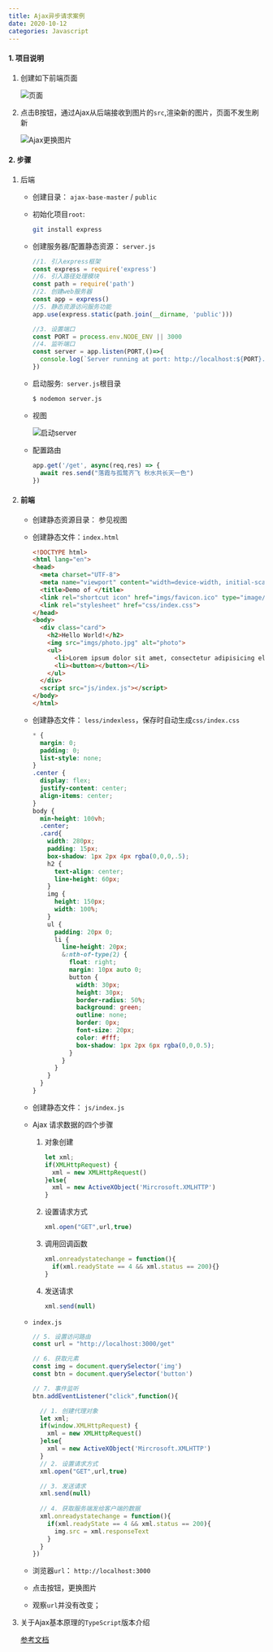 ```yaml
---
title: Ajax异步请求案例
date: 2020-10-12
categories: Javascript
---
```


#### 1. 项目说明

1. 创建如下前端页面

   ![页面](https://s1.ax1x.com/2020/10/16/0bJuKf.png)

2. 点击B按钮，通过Ajax从后端接收到图片的`src`,渲染新的图片，页面不发生刷新

   ![Ajax更换图片](https://s1.ax1x.com/2020/10/16/0bJmxP.png)

#### 2. 步骤

1. 后端

   - 创建目录： `ajax-base-master` / `public`

   - 初始化项目`root`:  

     ```bash
     git install express
     ```

   - 创建服务器/配置静态资源： `server.js`

     ```js
     //1. 引入express框架
     const express = require('express')
     //6. 引入路径处理模块
     const path = require('path')
     //2. 创建web服务器
     const app = express()
     //5. 静态资源访问服务功能
     app.use(express.static(path.join(__dirname, 'public')))
     
     //3. 设置端口
     const PORT = process.env.NODE_ENV || 3000
     //4. 监听端口
     const server = app.listen(PORT,()=>{
       console.log(`Server running at port: http://localhost:${PORT}...`)
     })
     ```

   - 启动服务:` server.js`根目录

     ```bash
     $ nodemon server.js
     ```

   - 视图

     ![启动server](https://s1.ax1x.com/2020/10/16/0bNVPJ.png)

   - 配置路由

     ```js
     app.get('/get', async(req,res) => {
       await res.send("落霞与孤鹜齐飞 秋水共长天一色")
     })
     ```

2. #### 前端

   - 创建静态资源目录： 参见视图

   - 创建静态文件：`index.html`

     ```html
     <!DOCTYPE html>
     <html lang="en">
     <head>
       <meta charset="UTF-8">
       <meta name="viewport" content="width=device-width, initial-scale=1.0">
       <title>Demo of </title>
       <link rel="shortcut icon" href="imgs/favicon.ico" type="image/x-icon">
       <link rel="stylesheet" href="css/index.css">
     </head>
     <body>
       <div class="card">
         <h2>Hello World!</h2>
         <img src="imgs/photo.jpg" alt="photo">
         <ul>
           <li>Lorem ipsum dolor sit amet, consectetur adipisicing elit. Perspiciatis amet consequatur eligendi, autem molestias nostrum ratione animi temporibus beatae quo expedita accusamus delectus sapiente distinctio! Quibusdam cumque numquam unde dolorem.</li>
           <li><button></button></li>
         </ul>
       </div>
       <script src="js/index.js"></script>
     </body>
     </html>
     ```

     

   - 创建静态文件： `less/indexless`，保存时自动生成`css/index.css`

     ```css
     * {
       margin: 0;
       padding: 0;
       list-style: none;
     }
     .center {
       display: flex;
       justify-content: center;
       align-items: center;
     }
     body {
       min-height: 100vh;
       .center;
       .card{
         width: 280px;
         padding: 15px;
         box-shadow: 1px 2px 4px rgba(0,0,0,.5);
         h2 {
           text-align: center;
           line-height: 60px;
         }
         img {
           height: 150px;
           width: 100%;
         }
         ul {
           padding: 20px 0;
           li {
             line-height: 20px; 
             &:nth-of-type(2) {
               float: right;
               margin: 10px auto 0;
               button {
                 width: 30px;
                 height: 30px;
                 border-radius: 50%;
                 background: green;
                 outline: none;
                 border: 0px;
                 font-size: 20px;
                 color: #fff;
                 box-shadow: 1px 2px 6px rgba(0,0,0.5);
               }
             }     
           }
         }
       }
     }
     ```

     

   - 创建静态文件： `js/index.js`

   - Ajax 请求数据的四个步骤

     1. 对象创建

        ```js
        let xml;
        if(XMLHttpRequest) {
          xml = new XMLHttpRequest()
        }else{
          xml = new ActiveXObject('Mircrosoft.XMLHTTP')
        }
        ```

        

     2. 设置请求方式

        ```js
        xml.open("GET",url,true)
        ```

        

     3. 调用回调函数

        ```js
        xml.onreadystatechange = function(){
          if(xml.readyState == 4 && xml.status == 200){}
        }
        ```

        

     4. 发送请求

        ```js
        xml.send(null)
        ```

        

   - `index.js`

     ```js
     // 5. 设置访问路由
     const url = "http://localhost:3000/get"
     
     // 6. 获取元素
     const img = document.querySelector('img')
     const btn = document.querySelector('button')
     
     // 7. 事件监听
     btn.addEventListener("click",function(){
     
       // 1. 创建代理对象
       let xml;
       if(window.XMLHttpRequest) {
         xml = new XMLHttpRequest()
       }else{
         xml = new ActiveXObject('Mircrosoft.XMLHTTP')
       }
       // 2. 设置请求方式
       xml.open("GET",url,true)
     
       // 3. 发送请求
       xml.send(null)
       
       // 4. 获取服务端发给客户端的数据
       xml.onreadystatechange = function(){
         if(xml.readyState == 4 && xml.status == 200){
           img.src = xml.responseText
         }
       }
     })
     ```

     

   - 浏览器`url`： `http://localhost:3000`
   - 点击按钮，更换图片
   - 观察`url`并没有改变；

1. 关于Ajax基本原理的`TypeScript`版本介绍

   [参考文档](https://yuanmin650304.github.io/2020/10/15/JavaScript/JS/Ajax-base-for-Typescript/)